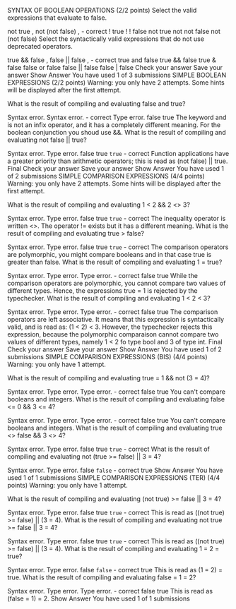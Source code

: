 SYNTAX OF BOOLEAN OPERATIONS  (2/2 points)
Select the valid expressions that evaluate to false.

not true , not (not false) , - correct ! true ! ! false not true not not false not (not false)
Select the syntactically valid expressions that do not use deprecated operators.

true && false , false || false , - correct true and false true && false true & false false or false false || false false | false
Check your answer  Save your answer  Show Answer  You have used 1 of 3 submissions
SIMPLE BOOLEAN EXPRESSIONS  (2/2 points)
Warning: you only have 2 attempts. Some hints will be displayed after the first attempt.

What is the result of compiling and evaluating false and true?

Syntax error. Syntax error. - correct Type error. false true
The keyword and is not an infix operator, and it has a completely different meaning. For the boolean conjunction you shoud use &&.
What is the result of compiling and evaluating not false || true?

Syntax error. Type error. false true <code>true</code> - correct
Function applications have a greater priority than arithmetic operators; this is read as (not false) || true.
 Final Check your answer  Save your answer  Show Answer  You have used 1 of 2 submissions
SIMPLE COMPARISON EXPRESSIONS  (4/4 points)
Warning: you only have 2 attempts. Some hints will be displayed after the first attempt.

What is the result of compiling and evaluating 1 < 2 && 2 <> 3?

Syntax error. Type error. false true <code>true</code> - correct
The inequality operator is written <>. The operator != exists but it has a different meaning.
What is the result of compiling and evaluating true > false?

Syntax error. Type error. false true <code>true</code> - correct
The comparison operators are polymorphic, you might compare booleans and in that case true is greater than false.
What is the result of compiling and evaluating 1 = true?

Syntax error. Type error. Type error. - correct false true
While the comparison operators are polymorphic, you cannot compare two values of different types. Hence, the expressions true = 1 is rejected by the typechecker.
What is the result of compiling and evaluating 1 < 2 < 3?

Syntax error. Type error. Type error. - correct false true
The comparison operators are left associative. It means that this expression is syntactically valid, and is read as: (1 < 2) < 3.
However, the typechecker rejects this expression, because the polymorphic comparaison cannot compare two values of different types, namely 1 < 2 fo type bool and 3 of type int.
 Final Check your answer  Save your answer  Show Answer  You have used 1 of 2 submissions
SIMPLE COMPARISON EXPRESSIONS (BIS)  (4/4 points)
Warning: you only have 1 attempt.

What is the result of compiling and evaluating true = 1 && not (3 = 4)?

Syntax error. Type error. Type error. - correct false true
You can't compare booleans and integers.
What is the result of compiling and evaluating false <= 0 && 3 <= 4?

Syntax error. Type error. Type error. - correct false true
You can't compare booleans and integers.
What is the result of compiling and evaluating true <> false && 3 <> 4?

Syntax error. Type error. false true <code>true</code> - correct
What is the result of compiling and evaluating not (true >= false) || 3 = 4?

Syntax error. Type error. false <code>false</code> - correct true
 Show Answer  You have used 1 of 1 submissions
SIMPLE COMPARISON EXPRESSIONS (TER)  (4/4 points)
Warning: you only have 1 attempt.

What is the result of compiling and evaluating (not true) >= false || 3 = 4?

Syntax error. Type error. false true <code>true</code> - correct
This is read as ((not true) >= false) || (3 = 4).
What is the result of compiling and evaluating not true >= false || 3 = 4?

Syntax error. Type error. false true <code>true</code> - correct
This is read as ((not true) >= false) || (3 = 4).
What is the result of compiling and evaluating 1 = 2 = true?

Syntax error. Type error. false <code>false</code> - correct true
This is read as (1 = 2) = true.
What is the result of compiling and evaluating false = 1 = 2?

Syntax error. Type error. Type error. - correct false true
This is read as (false = 1) = 2.
 Show Answer  You have used 1 of 1 submissions
